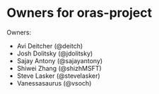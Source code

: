 # Owners for oras-project

Owners:
  - Avi Deitcher (@deitch)
  - Josh Dolitsky (@jdolitsky)
  - Sajay Antony (@sajayantony)
  - Shiwei Zhang (@shizhMSFT)
  - Steve Lasker (@stevelasker)
  - Vanessasaurus (@vsoch)